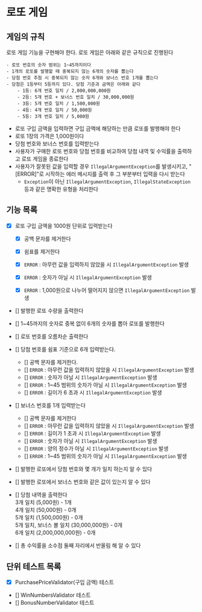 # 로또 게임

## 게임의 규칙

로또 게임 기능을 구현해야 한다. 로또 게임은 아래와 같은 규칙으로 진행된다

```
- 로또 번호의 숫자 범위는 1~45까지이다
- 1개의 로또를 발행할 때 중복되지 않는 6개의 숫자를 뽑는다
- 당첨 번호 추첨 시 중복되지 않는 숫자 6개와 보너스 번호 1개를 뽑는다
- 당첨은 1등부터 5등까지 있다. 당첨 기준과 금액은 아래와 같다
    - 1등: 6개 번호 일치 / 2,000,000,000원
    - 2등: 5개 번호 + 보너스 번호 일치 / 30,000,000원
    - 3등: 5개 번호 일치 / 1,500,000원
    - 4등: 4개 번호 일치 / 50,000원
    - 5등: 3개 번호 일치 / 5,000원
```

- 로또 구입 금액을 입력하면 구입 금액에 해당하는 만큼 로또를 발행해야 한다
- 로또 1장의 가격은 1,000원이다
- 당첨 번호와 보너스 번호를 입력받는다
- 사용자가 구매한 로또 번호와 당첨 번호를 비교하여 당첨 내역 및 수익률을 출력하고 로또 게임을 종료한다
- 사용자가 잘못된 값을 입력할 경우 `IllegalArgumentException`를 발생시키고, "[ERROR]"로 시작하는 에러 메시지를 출력 후 그 부분부터 입력을 다시 받는다
  - `Exception`이 아닌 `IllegalArgumentException`, `IllegalStateException` 등과 같은 명확한 유형을 처리한다

## 기능 목록
- [x] 로또 구입 금액을 1000원 단위로 입력받는다
  - [x] 공백 문자를 제거한다
  - [x] 쉼표를 제거한다
  - [x] `ERROR` : 아무런 값을 입력하지 않았을 시  `IllegalArgumentException` 발생
  - [x] `ERROR` : 숫자가 아닐 시 `IllegalArgumentException` 발생
  - [x] `ERROR` : 1,000원으로 나누어 떨어지지 않으면 `IllegalArgumentException` 발생


- [] 발행한 로또 수량을 출력한다
- [] 1~45까지의 숫자로 중복 없이 6개의 숫자를 뽑아 로또를 발행한다
- [] 로또 번호를 오름차순 출력한다


- [] 당첨 번호를 쉼표 기준으로 6개 입력받는다.
  - [] 공백 문자를 제거한다.
  - [] `ERROR` : 아무런 값을 입력하지 않았을 시  `IllegalArgumentException` 발생
  - [] `ERROR` : 숫자가 아닐 시 `IllegalArgumentException` 발생
  - [] `ERROR` : 1~45 범위의 숫자가 아닐 시 `IllegalArgumentException` 발생
  - [] `ERROR` : 길이가 6 초과 시 `IllegalArgumentException` 발생


- [] 보너스 번호를 1개 입력받는다
  - [] 공백 문자를 제거한다
  - [] `ERROR` : 아무런 값을 입력하지 않았을 시  `IllegalArgumentException` 발생
  - [] `ERROR` : 길이가 1 초과 시 `IllegalArgumentException` 발생
  - [] `ERROR` : 숫자가 아닐 시 `IllegalArgumentException` 발생
  - [] `ERROR` : 양의 정수가 아닐 시 `IllegalArgumentException` 발생
  - [] `ERROR` : 1~45 범위의 숫자가 아닐 시 `IllegalArgumentException` 발생


- [] 발행한 로또에서 당첨 번호와 몇 개가 일치 하는지 알 수 있다
- [] 발행한 로또에서 보너스 번호와 같은 값이 있는지 알 수 있다


- [] 당첨 내역을 출력한다  
  3개 일치 (5,000원) - 1개  
  4개 일치 (50,000원) - 0개  
  5개 일치 (1,500,000원) - 0개  
  5개 일치, 보너스 볼 일치 (30,000,000원) - 0개  
  6개 일치 (2,000,000,000원) - 0개


- [] 총 수익률을 소수점 둘째 자리에서 반올림 해 알 수 있다

## 단위 테스트 목록
- [x] PurchasePriceValidator(구입 금액) 테스트
- [] WinNumbersValidator 테스트
- [] BonusNumberValidator 테스트
